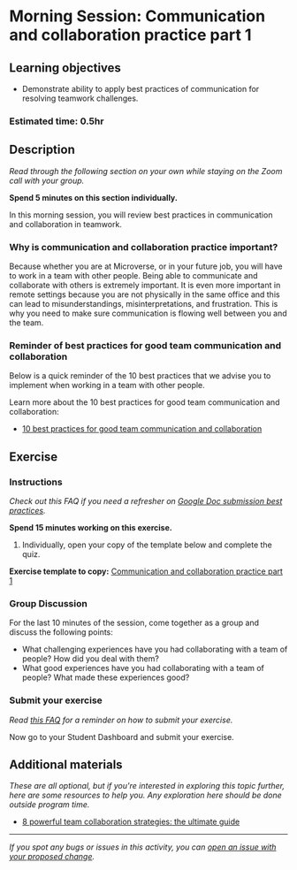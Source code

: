 # Morning Session: Communication and collaboration practice part 1

## Learning objectives

- Demonstrate ability to apply best practices of communication for resolving teamwork challenges.

### **Estimated time**: 0.5hr

## Description

_Read through the following section on your own while staying on the Zoom call with your group._

**Spend 5 minutes on this section individually.**

In this morning session, you will review best practices in communication and collaboration in teamwork.

### Why is communication and collaboration practice important?

Because whether you are at Microverse, or in your future job, you will have to work in a team with other people. Being able to communicate and collaborate with others is extremely important. It is even more important in remote settings because you are not physically in the same office and this can lead to misunderstandings, misinterpretations, and frustration. This is why you need to make sure communication is flowing well between you and the team.

### Reminder of best practices for good team communication and collaboration

Below is a quick reminder of the 10 best practices that we advise you to implement when working in a team with other people.

Learn more about the 10 best practices for good team communication and collaboration:

- [10 best practices for good team communication and collaboration](https://github.com/matovu-farid/curriculum-professional-skills/blob/main/soft-skills/10-best-practices-for-good-team-communication-and-collaboration.md)

## Exercise

### Instructions

_Check out this FAQ if you need a refresher on [Google Doc submission best practices](https://microverse.zendesk.com/hc/en-us/articles/360063156813)._

**Spend 15 minutes working on this exercise.**

1. Individually, open your copy of the template below and complete the quiz.

**Exercise template to copy:** [Communication and collaboration practice part 1](https://docs.google.com/document/d/1cfVto8u4Eil6tGJJx-jumHKII8ifMWSBM9JFApCDRlM/edit)

### Group Discussion

For the last 10 minutes of the session, come together as a group and discuss the following points:

- What challenging experiences have you had collaborating with a team of people? How did you deal with them?
- What good experiences have you had collaborating with a team of people? What made these experiences good?

### Submit your exercise

_Read [this FAQ](https://microverse.zendesk.com/hc/en-us/articles/360061344234) for a reminder on how to submit your exercise._

Now go to your Student Dashboard and submit your exercise.

## Additional materials

_These are all optional, but if you're interested in exploring this topic further, here are some resources to help you. Any exploration here should be done outside program time._

- [8 powerful team collaboration strategies: the ultimate guide](https://blog.codegiant.io/team-collaboration-242ed425d450)

---

_If you spot any bugs or issues in this activity, you can [open an issue with your proposed change](https://github.com/microverseinc/curriculum-transversal-skills/blob/main/git-github/articles/open_issue.md)._
